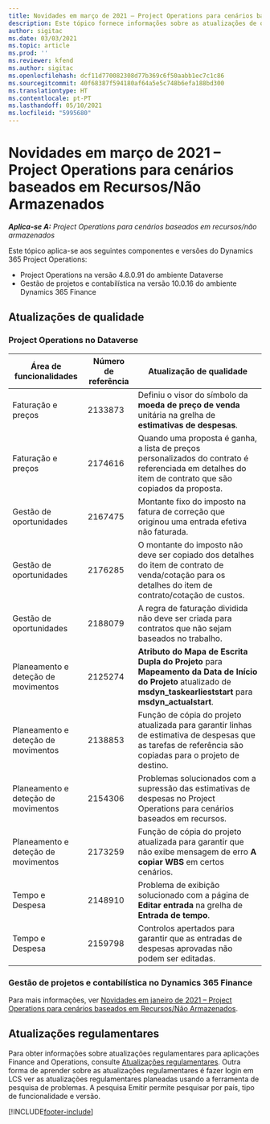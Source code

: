 ```yaml
---
title: Novidades em março de 2021 – Project Operations para cenários baseados em Recursos/Não Armazenados
description: Este tópico fornece informações sobre as atualizações de qualidade disponíveis na versão de março de 2021 do Project Operations para cenários baseados em Recursos/Não Armazenados.
author: sigitac
ms.date: 03/03/2021
ms.topic: article
ms.prod: ''
ms.reviewer: kfend
ms.author: sigitac
ms.openlocfilehash: dcf11d770082308d77b369c6f50aabb1ec7c1c86
ms.sourcegitcommit: 40f68387f594180af64a5e5c748b6efa188bd300
ms.translationtype: HT
ms.contentlocale: pt-PT
ms.lasthandoff: 05/10/2021
ms.locfileid: "5995680"
---
```

# <a name="whats-new-march-2021---project-operations-for-resourcenon-stocked-based-scenarios"></a>Novidades em março de 2021 – Project Operations para cenários baseados em Recursos/Não Armazenados

_**Aplica-se A:** Project Operations para cenários baseados em recursos/não armazenados_

Este tópico aplica-se aos seguintes componentes e versões do Dynamics 365 Project Operations:

- Project Operations na versão 4.8.0.91 do ambiente Dataverse 
- Gestão de projetos e contabilística na versão 10.0.16 do ambiente Dynamics 365 Finance 

## <a name="quality-updates"></a>Atualizações de qualidade

### <a name="project-operations-on-dataverse"></a>Project Operations no Dataverse


| **Área de funcionalidades** | **Número de referência** | **Atualização de qualidade** |
| --- | --- | --- |
| Faturação e preços | 2133873 | Definiu o visor do símbolo da **moeda de preço de venda** unitária na grelha de **estimativas de despesas**. |
| Faturação e preços | 2174616 | Quando uma proposta é ganha, a lista de preços personalizados do contrato é referenciada em detalhes do item de contrato que são copiados da proposta. |
| Gestão de oportunidades | 2167475 | Montante fixo do imposto na fatura de correção que originou uma entrada efetiva não faturada. |
| Gestão de oportunidades | 2176285 | O montante do imposto não deve ser copiado dos detalhes do item de contrato de venda/cotação para os detalhes do item de contrato/cotação de custos. |
| Gestão de oportunidades | 2188079 | A regra de faturação dividida não deve ser criada para contratos que não sejam baseados no trabalho. |
| Planeamento e deteção de movimentos | 2125274 | **Atributo do Mapa de Escrita Dupla do Projeto** para **Mapeamento da Data de Início do Projeto** atualizado de **msdyn\_taskearlieststart** para **msdyn\_actualstart**. |
| Planeamento e deteção de movimentos | 2138853 | Função de cópia do projeto atualizada para garantir linhas de estimativa de despesas que as tarefas de referência são copiadas para o projeto de destino. |
| Planeamento e deteção de movimentos | 2154306 | Problemas solucionados com a supressão das estimativas de despesas no Project Operations para cenários baseados em recursos. |
| Planeamento e deteção de movimentos | 2173259 | Função de cópia do projeto atualizada para garantir que não exibe mensagem de erro **A copiar WBS** em certos cenários. |
| Tempo e Despesa | 2148910 | Problema de exibição solucionado com a página de **Editar entrada** na grelha de **Entrada de tempo**. |
| Tempo e Despesa | 2159798 | Controlos apertados para garantir que as entradas de despesas aprovadas não podem ser editadas. |

### <a name="project-management-and-accounting-on-dynamics-365-finance"></a>Gestão de projetos e contabilística no Dynamics 365 Finance

Para mais informações, ver [Novidades em janeiro de 2021 – Project Operations para cenários baseados em Recursos/Não Armazenados](whats-new-jan-2021-resource-based.md).

## <a name="regulatory-updates"></a>Atualizações regulamentares

Para obter informações sobre atualizações regulamentares para aplicações Finance and Operations, consulte [Atualizações regulamentares](/dynamics365/finance/localizations/regulatory-updates). Outra forma de aprender sobre as atualizações regulamentares é fazer login em LCS ver as atualizações regulamentares planeadas usando a ferramenta de pesquisa de problemas. A pesquisa Emitir permite pesquisar por país, tipo de funcionalidade e versão.


[!INCLUDE[footer-include](../includes/footer-banner.md)]